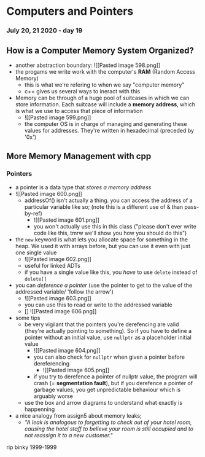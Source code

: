 # Computers and Pointers
### July 20, 21 2020 - day 19

## How is a Computer Memory System Organized?
- another abstraction boundary: ![[Pasted image 598.png]]
- the progams we write work with the computer's **RAM** (Random Access Memory) 
	- this is what we're refering to when we say "computer memory"
	- c++ gives us several ways to ineract with this
- Memory can be through of a huge pool of suitcases in which we can store information. Each suitcase will include a **memory address**, which is what we use to access that piece of information
	- ![[Pasted image 599.png]]
	- the computer OS is in charge of managing and generating these values for addresses. They're written in hexadecimal (preceded by '0x')


## More Memory Management with cpp

### Pointers
- a pointer is a data type that *stores a memory address*
- ![[Pasted image 600.png]]
	- addressOf() isn't actually a thing. you can access the address of a particular variable like so; (note this is a different use of & than pass-by-ref)
		- ![[Pasted image 601.png]]
		- you won't actually use this in this class ("please don't ever write code like this, tmrw we'll show you how you should do this")
- the `new` keyword is what lets you allocate space for something in the heap. We used it with arrays before, but you can use it even with just one single value
	- ![[Pasted image 602.png]]
	- useful for linked ADTs
	- if you have a single value like this, you *have* to use `delete` instead of `delete[]`
- you can *deference a pointer* (use the pointer to get to the value of the addressed variable/ 'follow the arrow')
	- ![[Pasted image 603.png]]
	- you can use this to read or write to the addressed variable
	- [] ![[Pasted image 606.png]]
- some tips
	- be very vigilant that the pointers you're derefencing are valid (they're actually pointing to something). So if you have to define a pointer without an initial value, use `nullptr` as a placeholder initial value
		- ![[Pasted image 604.png]]
		- you can also check for `nullptr` when given a pointer before dereferencing
			- ![[Pasted image 605.png]] 
		- if you try to derefence a pointer of nullptr value, the program will crash (= **segmentation fault**), but if you derefence a pointer of garbage values, you get unpredictable behaviour which is arguably worse	
	- use the box and arrow diagrams to understand what exactly is happenning
- a nice analogy from assign5 about memory leaks;
	- *"A leak is analogous to forgetting to check out of your hotel room, causing the hotel staff to believe your room is still occupied and to not reassign it to a new customer."*

rip binky 1999-1999

















